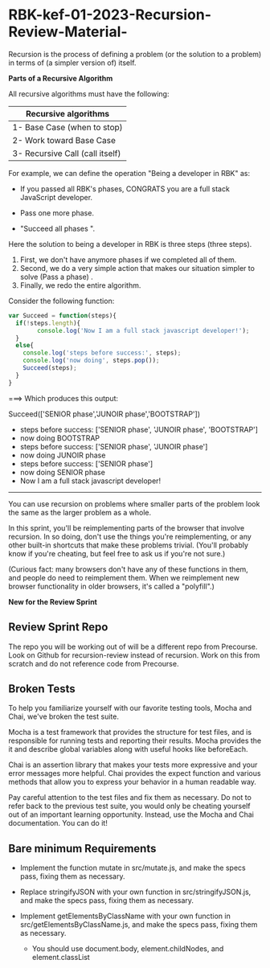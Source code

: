 # RBK-kef-01-2023-Recursion-Review-Material-


Recursion is the process of defining a problem (or the solution to a problem) in terms of (a simpler version of) itself.

**Parts of a Recursive Algorithm**

All recursive algorithms must have the following:

**Recursive** algorithms       |
-------------------------------|
1- Base Case (when to stop)    |
2- Work toward Base Case       |
3- Recursive Call (call itself)|

For example, we can define the operation "Being a developer in RBK" as:

- If you passed all RBK's phases, CONGRATS you are a full stack JavaScript developer.

- Pass one more phase.

- "Succeed all phases ".

Here the solution to being a developer in RBK is three steps (three steps).

1. First, we don't have anymore phases if we completed all of them.
2. Second, we do a very simple action that makes our situation simpler to solve (Pass a phase) .
3. Finally, we redo the entire algorithm.

Consider the following function:

```js
var Succeed = function(steps){
  if(!steps.length){
        console.log('Now I am a full stack javascript developer!');
  }
  else{
    console.log('steps before success:', steps);
    console.log('now doing', steps.pop());
    Succeed(steps);
  }
}
```

===> Which produces this output:

Succeed(['SENIOR phase','JUNOIR phase','BOOTSTRAP'])

- steps before success: ['SENIOR phase', 'JUNOIR phase', 'BOOTSTRAP']
- now doing BOOTSTRAP
- steps before success: ['SENIOR phase', 'JUNOIR phase']
- now doing JUNOIR phase
- steps before success: ['SENIOR phase']
- now doing SENIOR phase
- Now I am a full stack javascript developer!

- - - -

You can use recursion on problems where smaller parts of the problem look the same as the larger problem as a whole.

In this sprint, you'll be reimplementing parts of the browser that involve recursion. In so doing, don't use the things
you're reimplementing, or any other built-in shortcuts that make these problems trivial. (You'll probably know if you're cheating,
 but feel free to ask us if you're not sure.)

(Curious fact: many browsers don't have any of these functions in them, and people do need to reimplement them.
 When we reimplement new browser functionality in older browsers, it's called a "polyfill".)

**New for the Review Sprint**

## Review Sprint Repo

The repo you will be working out of will be a different repo from Precourse. Look on Github for recursion-review instead of recursion. Work on this from scratch and do not reference code from Precourse.

## Broken Tests

To help you familiarize yourself with our favorite testing tools, Mocha and Chai, we've broken the test suite.

Mocha  is a test framework that provides the structure for test files, and is responsible for running tests and reporting their results. Mocha provides the it and describe global variables along with useful hooks like beforeEach.

Chai  is an assertion library that makes your tests more expressive and your error messages more helpful. Chai provides the expect function and various methods  that allow you to express your behavior in a human readable way.

Pay careful attention to the test files and fix them as necessary. Do not to refer back to the previous test suite, you would only be cheating yourself out of an important learning opportunity. Instead, use the Mocha and Chai documentation. You can do it!

## Bare minimum Requirements

- Implement the function mutate in src/mutate.js, and make the specs pass, fixing them as necessary.

- Replace stringifyJSON with your own function in src/stringifyJSON.js, and make the specs pass, fixing them as necessary.

- Implement getElementsByClassName with your own function in src/getElementsByClassName.js, and make the specs pass, fixing them as necessary.
  - You should use document.body, element.childNodes, and element.classList
